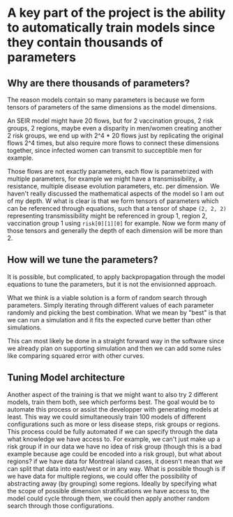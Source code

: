 # A key part of the project is the ability to automatically train models since they contain thousands of parameters

## Why are there thousands of parameters?

The reason models contain so many parameters is because we form tensors of parameters of the same dimensions as the model dimensions.

An SEIR model might have 20 flows, but for 2 vaccination groups, 2 risk groups, 2 regions, maybe even a disparity in men/women creating another 2 risk groups, we end up with 2^4 * 20 flows just by replicating the original flows 2^4 times, but also require more flows to connect these dimensions together, since infected women can transmit to succeptible men for example.

Those flows are not exactly parameters, each flow is parametrized with multiple parameters, for example we might have a transmissibility, a resistance, multiple disease evolution parameters, etc. per dimension. We haven't really discussed the mathematical aspects of the model so I am out of my depth. W what is clear is that we form tensors of parameters which can be referenced through equations, such that a tensor of shape `(2, 2, 2)` representing transmissibility might be referenced in group 1, region 2, vaccination group 1 using `risk[0][1][0]` for example. Now we form many of those tensors and generally the depth of each dimension will be more than 2.

## How will we tune the parameters?

It is possible, but complicated, to apply backpropagation through the model equations to tune the parameters, but it is not the envisionned approach.

What we think is a viable solution  is a form of random search through parameters. Simply iterating through different values of each parameter randomly and picking the best combination. What we mean by "best" is that we can run a simulation and it fits the expected curve better than other simulations.

This can most likely be done in a straight forward way in the software since we already plan on supporting simulation and then we can add some rules like comparing squared error with other curves.

## Tuning Model architecture

Another aspect of the training is that we might want to also try 2 different models, train them both, see which performs best. The goal would be to automate this process or assist the developper with generating models at least. This way we could simultaneously train 100 models of different configurations such as more or less disease steps, risk groups or regions. This process could be fully automated if we can specify through the data what knowledge we have access to. For example, we can't just make up a risk group if in our data we have no idea of risk group (though this is a bad example because age could be encoded into a risk group), but what about regions? if we have data for Montreal island cases, it doesn't mean that we can split that data into east/west or in any way. What is possible though is if we have data for multiple regions, we could offer the possibility of abstracting away (by grouping) some regions. Ideally by specifying what the scope of possible dimension stratifications we have access to, the model could cycle through them, we could then apply another random search through those configurations.

